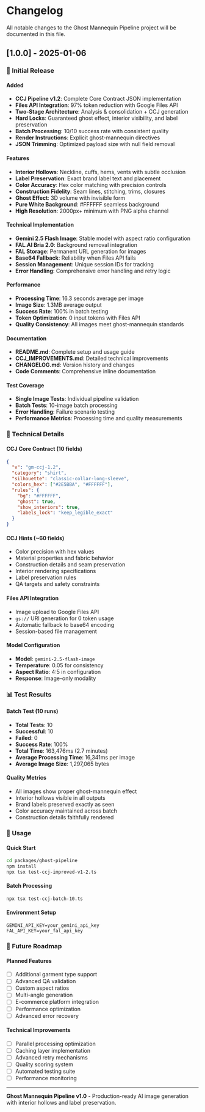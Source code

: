 # Changelog

All notable changes to the Ghost Mannequin Pipeline project will be documented in this file.

## [1.0.0] - 2025-01-06

### 🎉 Initial Release

#### Added
- **CCJ Pipeline v1.2**: Complete Core Contract JSON implementation
- **Files API Integration**: 97% token reduction with Google Files API
- **Two-Stage Architecture**: Analysis & consolidation + CCJ generation
- **Hard Locks**: Guaranteed ghost effect, interior visibility, and label preservation
- **Batch Processing**: 10/10 success rate with consistent quality
- **Render Instructions**: Explicit ghost-mannequin directives
- **JSON Trimming**: Optimized payload size with null field removal

#### Features
- **Interior Hollows**: Neckline, cuffs, hems, vents with subtle occlusion
- **Label Preservation**: Exact brand label text and placement
- **Color Accuracy**: Hex color matching with precision controls
- **Construction Fidelity**: Seam lines, stitching, trims, closures
- **Ghost Effect**: 3D volume with invisible form
- **Pure White Background**: #FFFFFF seamless background
- **High Resolution**: 2000px+ minimum with PNG alpha channel

#### Technical Implementation
- **Gemini 2.5 Flash Image**: Stable model with aspect ratio configuration
- **FAL.AI Bria 2.0**: Background removal integration
- **FAL Storage**: Permanent URL generation for images
- **Base64 Fallback**: Reliability when Files API fails
- **Session Management**: Unique session IDs for tracking
- **Error Handling**: Comprehensive error handling and retry logic

#### Performance
- **Processing Time**: 16.3 seconds average per image
- **Image Size**: 1.3MB average output
- **Success Rate**: 100% in batch testing
- **Token Optimization**: 0 input tokens with Files API
- **Quality Consistency**: All images meet ghost-mannequin standards

#### Documentation
- **README.md**: Complete setup and usage guide
- **CCJ_IMPROVEMENTS.md**: Detailed technical improvements
- **CHANGELOG.md**: Version history and changes
- **Code Comments**: Comprehensive inline documentation

#### Test Coverage
- **Single Image Tests**: Individual pipeline validation
- **Batch Tests**: 10-image batch processing
- **Error Handling**: Failure scenario testing
- **Performance Metrics**: Processing time and quality measurements

### 🔧 Technical Details

#### CCJ Core Contract (10 fields)
```json
{
  "v": "gm-ccj-1.2",
  "category": "shirt",
  "silhouette": "classic-collar-long-sleeve",
  "colors_hex": ["#2E5BBA", "#FFFFFF"],
  "rules": {
    "bg": "#FFFFFF",
    "ghost": true,
    "show_interiors": true,
    "labels_lock": "keep_legible_exact"
  }
}
```

#### CCJ Hints (~60 fields)
- Color precision with hex values
- Material properties and fabric behavior
- Construction details and seam preservation
- Interior rendering specifications
- Label preservation rules
- QA targets and safety constraints

#### Files API Integration
- Image upload to Google Files API
- `gs://` URI generation for 0 token usage
- Automatic fallback to base64 encoding
- Session-based file management

#### Model Configuration
- **Model**: `gemini-2.5-flash-image`
- **Temperature**: 0.05 for consistency
- **Aspect Ratio**: 4:5 in configuration
- **Response**: Image-only modality

### 📊 Test Results

#### Batch Test (10 runs)
- **Total Tests**: 10
- **Successful**: 10
- **Failed**: 0
- **Success Rate**: 100%
- **Total Time**: 163,476ms (2.7 minutes)
- **Average Processing Time**: 16,341ms per image
- **Average Image Size**: 1,297,065 bytes

#### Quality Metrics
- All images show proper ghost-mannequin effect
- Interior hollows visible in all outputs
- Brand labels preserved exactly as seen
- Color accuracy maintained across batch
- Construction details faithfully rendered

### 🚀 Usage

#### Quick Start
```bash
cd packages/ghost-pipeline
npm install
npx tsx test-ccj-improved-v1-2.ts
```

#### Batch Processing
```bash
npx tsx test-ccj-batch-10.ts
```

#### Environment Setup
```env
GEMINI_API_KEY=your_gemini_api_key
FAL_API_KEY=your_fal_api_key
```

### 🔮 Future Roadmap

#### Planned Features
- [ ] Additional garment type support
- [ ] Advanced QA validation
- [ ] Custom aspect ratios
- [ ] Multi-angle generation
- [ ] E-commerce platform integration
- [ ] Performance optimization
- [ ] Advanced error recovery

#### Technical Improvements
- [ ] Parallel processing optimization
- [ ] Caching layer implementation
- [ ] Advanced retry mechanisms
- [ ] Quality scoring system
- [ ] Automated testing suite
- [ ] Performance monitoring

---

**Ghost Mannequin Pipeline v1.0** - Production-ready AI image generation with interior hollows and label preservation.
